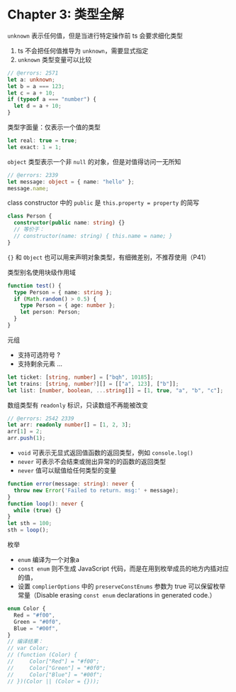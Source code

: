 # Chapter 3: 类型全解

`unknown` 表示任何值，但是当进行特定操作前 ts 会要求细化类型

1. ts 不会把任何值推导为 `unknown`，需要显式指定
2. `unknown` 类型变量可以比较

```ts twoslash
// @errors: 2571
let a: unknown;
let b = a === 123;
let c = a + 10;
if (typeof a === "number") {
  let d = a + 10;
}
```

类型字面量：仅表示一个值的类型

```ts twoslash
let real: true = true;
let exact: 1 = 1;
```

`object` 类型表示一个非 `null` 的对象，但是对值得访问一无所知

```ts twoslash
// @errors: 2339
let message: object = { name: "hello" };
message.name;
```

class constructor 中的 `public` 是 `this.property = property` 的简写

```ts twoslash
class Person {
  constructor(public name: string) {}
  // 等价于：
  // constructor(name: string) { this.name = name; }
}
```

`{}` 和 `Object` 也可以用来声明对象类型，有细微差别，不推荐使用（P41）

类型别名使用块级作用域

```ts twoslash
function test() {
  type Person = { name: string };
  if (Math.random() > 0.5) {
    type Person = { age: number };
    let person: Person;
  }
}
```

元组

- 支持可选符号 ?
- 支持剩余元素 ...

```ts twoslash
let ticket: [string, number] = ["bqh", 10185];
let trains: [string, number?][] = [["a", 123], ["b"]];
let list: [number, boolean, ...string[]] = [1, true, "a", "b", "c"];
```

数组类型有 `readonly` 标识，只读数组不再能被改变

```ts twoslash
// @errors: 2542 2339
let arr: readonly number[] = [1, 2, 3];
arr[1] = 2;
arr.push(1);
```

- `void` 可表示无显式返回值函数的返回类型，例如 `console.log()`
- `never` 可表示不会结束或抛出异常的的函数的返回类型
- `never` 值可以赋值给任何类型的变量

```ts twoslash
function error(message: string): never {
  throw new Error('Failed to return. msg:' + message);
}
function loop(): never {
  while (true) {}
}
let sth = 100;
sth = loop();
```

枚举

- `enum` 编译为一个对象a
- `const enum` 则不生成 JavaScript 代码，而是在用到枚举成员的地方内插对应的值，
- 设置 `complierOptions` 中的 `preserveConstEnums` 参数为 true 可以保留枚举常量（Disable erasing `const enum` declarations in generated code.）

```ts twoslash
enum Color {
  Red = "#f00",
  Green = "#0f0",
  Blue = "#00f",
}
// 编译结果：
// var Color;
// (function (Color) {
//     Color["Red"] = "#f00";
//     Color["Green"] = "#0f0";
//     Color["Blue"] = "#00f";
// })(Color || (Color = {}));
```
